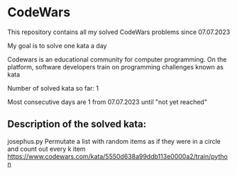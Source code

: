# CodeWars
This repository contains all my solved CodeWars problems since 07.07.2023

My goal is to solve one kata a day

Codewars is an educational community for computer programming. On the platform, software developers train on programming challenges known as kata

Number of solved kata so far: 1

Most consecutive days are 1 from 07.07.2023 until "not yet reached"


Description of the solved kata:
-------------------------------
josephus.py
Permutate a list with random items as if they were in a circle and count out every k item
https://www.codewars.com/kata/5550d638a99ddb113e0000a2/train/python
